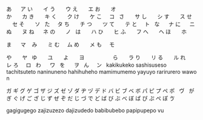 あ       ア
い       イ
う       ウ
え       エ
お       オ
       
か       カ
き       キ
く       ク
け       ケ
こ       コ
 
さ       サ
し       シ
す       ス
せ       セ
そ       ソ
 
た       タ
ち       チ
つ       ツ
て       テ
と       ト
 
な       ナ
に       ニ
ぬ       ヌ
ね       ネ
の       ノ
 
は       ハ
ひ       ヒ
ふ       フ
へ       ヘ
ほ       ホ

ま       マ    
み       ミ
む       ム
め       メ
も       モ

や       ヤ 
 
ゆ       ユ     
 
よ       ヨ 
                  
ら       ラ
り       リ
る       ル
れ       レ 
ろ       ロ
 
わ       ワ 
 
を       ヲ 
 
ん       ン 
 
kakikukeko sashisuseso tachitsuteto naninuneno hahihuheho mamimumemo yayuyo rarirurero wawo n

ガ	ギ	グ	ゲ	ゴ
ザ	ジ	ズ	ゼ	ゾ
ダ	ヂ	ヅ	デ	ド 
バ	ビ	ブ	ベ	ボ
パ	ピ	プ	ペ ポ 	 
ヴ 
 
が	ぎ	ぐ	げ	ご 
ざ	じ	ず	ぜ	ぞ 
だ	じ	づ	で	ど 
ば	び	ぶ	べ	ぼ 
ぱ	ぴ	ぷ	ぺ ぽ 
ゔ

gagigugego zajizuzezo dajizudedo babibubebo papipupepo vu
